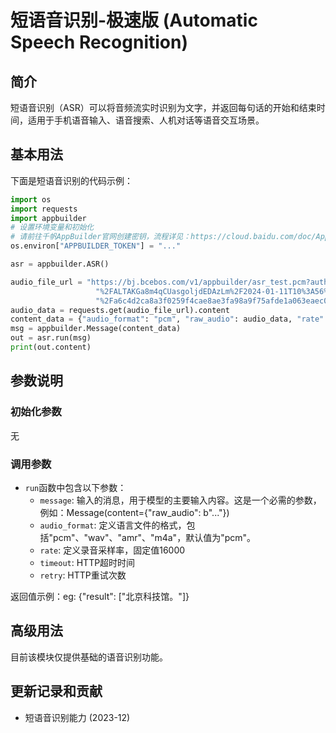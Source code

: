 # 短语音识别-极速版 (Automatic Speech Recognition) 

## 简介
短语音识别（ASR）可以将音频流实时识别为文字，并返回每句话的开始和结束时间，适用于手机语音输入、语音搜索、人机对话等语音交互场景。

## 基本用法

下面是短语音识别的代码示例：

```python
import os
import requests
import appbuilder
# 设置环境变量和初始化
# 请前往千帆AppBuilder官网创建密钥，流程详见：https://cloud.baidu.com/doc/AppBuilder/s/Olq6grrt6#1%E3%80%81%E5%88%9B%E5%BB%BA%E5%AF%86%E9%92%A5
os.environ["APPBUILDER_TOKEN"] = "..."

asr = appbuilder.ASR()

audio_file_url = "https://bj.bcebos.com/v1/appbuilder/asr_test.pcm?authorization=bce-auth-v1" \
                   "%2FALTAKGa8m4qCUasgoljdEDAzLm%2F2024-01-11T10%3A56%3A41Z%2F-1%2Fhost" \
                   "%2Fa6c4d2ca8a3f0259f4cae8ae3fa98a9f75afde1a063eaec04847c99ab7d1e411"
audio_data = requests.get(audio_file_url).content
content_data = {"audio_format": "pcm", "raw_audio": audio_data, "rate": 16000}
msg = appbuilder.Message(content_data)
out = asr.run(msg)
print(out.content)
```
## 参数说明
### 初始化参数

无

### 调用参数
- `run`函数中包含以下参数：
   - `message`: 输入的消息，用于模型的主要输入内容。这是一个必需的参数，例如：Message(content={"raw_audio": b"..."})
   - `audio_format`: 定义语言文件的格式，包括"pcm"、"wav"、"amr"、"m4a"，默认值为"pcm"。
   - `rate`: 定义录音采样率，固定值16000
   - `timeout`: HTTP超时时间
   - `retry`: HTTP重试次数

返回值示例：eg: {"result": ["北京科技馆。"]}

## 高级用法

目前该模块仅提供基础的语音识别功能。


## 更新记录和贡献
* 短语音识别能力 (2023-12)